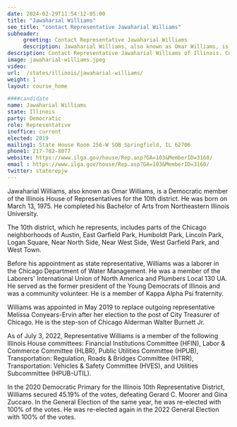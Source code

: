 ```yaml
---
date: 2024-02-29T11:54:12-05:00
title: "Jawaharial Williams"
seo_title: "contact Representative Jawaharial Williams"
subheader:
     greeting: Contact Representative Jawaharial Williams
     description: Jawaharial Williams, also known as Omar Williams, is a Democratic member of the Illinois House of Representatives for the 10th district. He was born on March 13, 1975. He completed his Bachelor of Arts from Northeastern Illinois University.
description: Contact Representative Jawaharial Williams of Illinois. Contact information for Jawaharial Williams includes email address, phone number, and mailing address.
image: jawaharial-williams.jpeg
video:
url:  /states/illinois/jawaharial-williams/
weight: 1
layout: course_home

####candidate
name: Jawaharial Williams
state: Illinois
party: Democratic
role: Representative
inoffice: current
elected: 2019
mailing1: State House Room 256-W SOB Springfield, IL 62706
phone1: 217-782-8077
website: https://www.ilga.gov/house/Rep.asp?GA=103&MemberID=3160/
email : https://www.ilga.gov/house/Rep.asp?GA=103&MemberID=3160/
twitter: staterepjw
---
```


Jawaharial Williams, also known as Omar Williams, is a Democratic member of the Illinois House of Representatives for the 10th district. He was born on March 13, 1975. He completed his Bachelor of Arts from Northeastern Illinois University.

The 10th district, which he represents, includes parts of the Chicago neighborhoods of Austin, East Garfield Park, Humboldt Park, Lincoln Park, Logan Square, Near North Side, Near West Side, West Garfield Park, and West Town.

Before his appointment as state representative, Williams was a laborer in the Chicago Department of Water Management. He was a member of the Laborers' International Union of North America and Plumbers Local 130 UA. He served as the former president of the Young Democrats of Illinois and was a community volunteer. He is a member of Kappa Alpha Psi fraternity.

Williams was appointed in May 2019 to replace outgoing representative Melissa Conyears-Ervin after her election to the post of City Treasurer of Chicago. He is the step-son of Chicago Alderman Walter Burnett Jr.

As of July 3, 2022, Representative Williams is a member of the following Illinois House committees: Financial Institutions Committee (HFIN), Labor & Commerce Committee (HLBR), Public Utilities Committee (HPUB), Transportation: Regulation, Roads & Bridges Committee (HTRR), Transportation: Vehicles & Safety Committee (HVES), and Utilities Subcommittee (HPUB-UTIL).

In the 2020 Democratic Primary for the Illinois 10th Representative District, Williams secured 45.19% of the votes, defeating Gerard C. Moorer and Gina Zuccaro. In the General Election of the same year, he was re-elected with 100% of the votes. He was re-elected again in the 2022 General Election with 100% of the votes.

